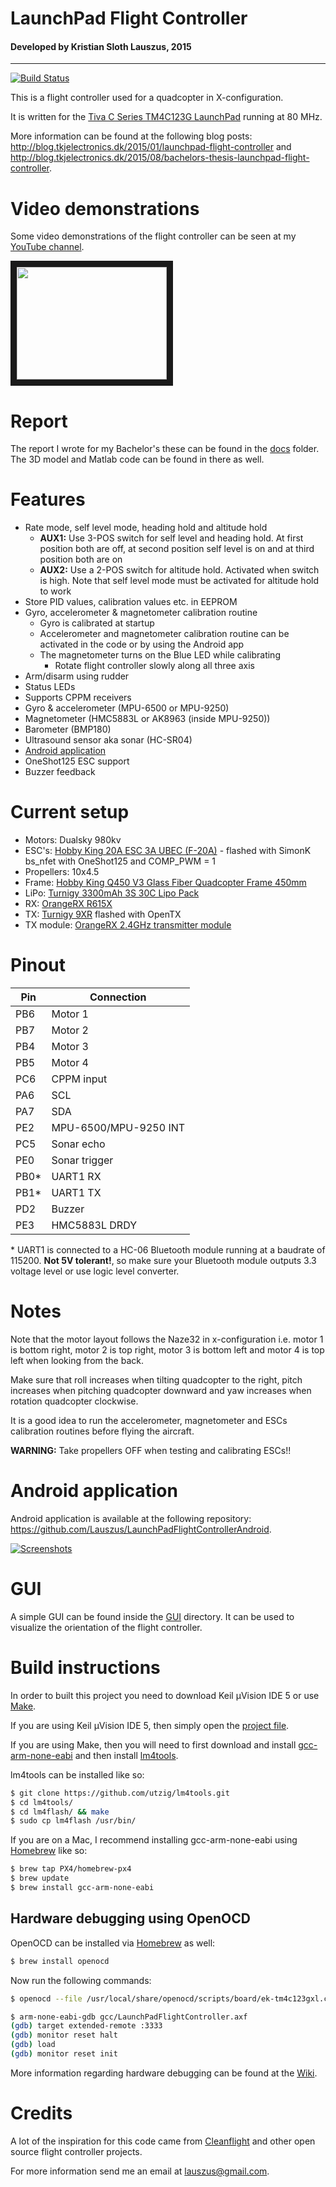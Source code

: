 # LaunchPad Flight Controller
#### Developed by Kristian Sloth Lauszus, 2015
_________
[![Build Status](https://travis-ci.org/Lauszus/LaunchPadFlightController.svg)](https://travis-ci.org/Lauszus/LaunchPadFlightController)

This is a flight controller used for a quadcopter in X-configuration.

It is written for the [Tiva C Series TM4C123G LaunchPad](http://www.ti.com/tool/EK-TM4C123GXL) running at 80 MHz.

More information can be found at the following blog posts: <http://blog.tkjelectronics.dk/2015/01/launchpad-flight-controller> and <http://blog.tkjelectronics.dk/2015/08/bachelors-thesis-launchpad-flight-controller>.

# Video demonstrations

Some video demonstrations of the flight controller can be seen at my [YouTube channel](https://www.youtube.com/playlist?list=PLRBI0ZWd8RfBnD1IZzrBdREjrzRAjWMqg).

<a href="https://www.youtube.com/watch?v=HXX-2L1hKgI&index=1&list=PLRBI0ZWd8RfBnD1IZzrBdREjrzRAjWMqg" target="_blank"><img src="http://img.youtube.com/vi/HXX-2L1hKgI/0.jpg" width="240" height="180" border="10" /></a>

# Report

The report I wrote for my Bachelor's these can be found in the [docs](docs) folder. The 3D model and Matlab code can be found in there as well.

# Features

* Rate mode, self level mode, heading hold and altitude hold
    - __AUX1:__ Use 3-POS switch for self level and heading hold. At first position both are off, at second position self level is on and at third position both are on
    - __AUX2:__ Use a 2-POS switch for altitude hold. Activated when switch is high. Note that self level mode must be activated for altitude hold to work
* Store PID values, calibration values etc. in EEPROM
* Gyro, accelerometer & magnetometer calibration routine
    - Gyro is calibrated at startup
    - Accelerometer and magnetometer calibration routine can be activated in the code or by using the Android app
    - The magnetometer turns on the Blue LED while calibrating
        + Rotate flight controller slowly along all three axis
* Arm/disarm using rudder
* Status LEDs
* Supports CPPM receivers
* Gyro & accelerometer (MPU-6500 or MPU-9250)
* Magnetometer (HMC5883L or AK8963 (inside MPU-9250))
* Barometer (BMP180)
* Ultrasound sensor aka sonar (HC-SR04)
* [Android application](https://github.com/Lauszus/LaunchPadFlightControllerAndroid)
* OneShot125 ESC support
* Buzzer feedback

# Current setup

* Motors: Dualsky 980kv
* ESC's: [Hobby King 20A ESC 3A UBEC (F-20A)](http://hobbyking.com/hobbyking/store/uh_viewItem.asp?idProduct=37253) - flashed with SimonK bs_nfet with OneShot125 and COMP_PWM = 1
* Propellers: 10x4.5
* Frame: [Hobby King Q450 V3 Glass Fiber Quadcopter Frame 450mm](http://hobbyking.com/hobbyking/store/__49725__Q450_V3_Glass_Fiber_Quadcopter_Frame_450mm_Integrated_PCB_Version.html)
* LiPo: [Turnigy 3300mAh 3S 30C Lipo Pack](http://hobbyking.com/hobbyking/store/uh_viewItem.asp?idProduct=35870)
* RX: [OrangeRX R615X](http://www.hobbyking.com/hobbyking/store/__46632__OrangeRx_R615X_Spektrum_JR_DSM2_DSMX_Compatible_6Ch_2_4GHz_Receiver_w_CPPM.html)
* TX: [Turnigy 9XR](http://www.hobbyking.com/hobbyking/store/__31544__Turnigy_9XR_Transmitter_Mode_2_No_Module_.html) flashed with OpenTX
* TX module: [OrangeRX 2.4GHz transmitter module](http://hobbyking.com/hobbyking/store/__24656__OrangeRX_DSMX_DSM2_2_4Ghz_Transmitter_Module_JR_Turnigy_compatible_.html)

# Pinout

| Pin  |         Connection      |
|------|-------------------------|
| PB6  |          Motor 1        |
| PB7  |          Motor 2        |
| PB4  |          Motor 3        |
| PB5  |          Motor 4        |
| PC6  |         CPPM input      |
| PA6  |           SCL           |
| PA7  |           SDA           |
| PE2  |  MPU-6500/MPU-9250 INT  |
| PC5  |        Sonar echo       |
| PE0  |       Sonar trigger     |
| PB0* |         UART1 RX        |
| PB1* |         UART1 TX        |
| PD2  |          Buzzer         |
| PE3  |       HMC5883L DRDY     |

\* UART1 is connected to a HC-06 Bluetooth module running at a baudrate of 115200. __Not 5V tolerant!__, so make sure your Bluetooth module outputs 3.3 voltage level or use logic level converter.

# Notes

Note that the motor layout follows the Naze32 in x-configuration i.e. motor 1 is bottom right, motor 2 is top right, motor 3 is bottom left and motor 4 is top left when looking from the back.

Make sure that roll increases when tilting quadcopter to the right, pitch increases when pitching quadcopter downward and yaw increases when rotation quadcopter clockwise.

It is a good idea to run the accelerometer, magnetometer and ESCs calibration routines before flying the aircraft.

__WARNING:__ Take propellers OFF when testing and calibrating ESCs!!

# Android application

Android application is available at the following repository: <https://github.com/Lauszus/LaunchPadFlightControllerAndroid>.

[![Screenshots](https://raw.githubusercontent.com/Lauszus/LaunchPadFlightControllerAndroid/master/android_screenshots.png)](https://github.com/Lauszus/LaunchPadFlightControllerAndroid)

# GUI

A simple GUI can be found inside the [GUI](GUI) directory. It can be used to visualize the orientation of the flight controller.

# Build instructions

In order to built this project you need to download Keil µVision IDE 5 or use [Make](http://www.gnu.org/software/make/).

If you are using Keil µVision IDE 5, then simply open the [project file](LaunchPadFlightController.uvprojx).

If you are using Make, then you will need to first download and install [gcc-arm-none-eabi](https://launchpad.net/gcc-arm-embedded/4.8/4.8-2014-q3-update) and then install [lm4tools](https://github.com/utzig/lm4tools).

lm4tools can be installed like so:

```bash
$ git clone https://github.com/utzig/lm4tools.git
$ cd lm4tools/
$ cd lm4flash/ && make
$ sudo cp lm4flash /usr/bin/
```

If you are on a Mac, I recommend installing gcc-arm-none-eabi using [Homebrew](http://brew.sh) like so:

```bash
$ brew tap PX4/homebrew-px4
$ brew update
$ brew install gcc-arm-none-eabi
```

## Hardware debugging using OpenOCD

OpenOCD can be installed via [Homebrew](http://brew.sh) as well:

```bash
$ brew install openocd
```

Now run the following commands:

```bash
$ openocd --file /usr/local/share/openocd/scripts/board/ek-tm4c123gxl.cfg

$ arm-none-eabi-gdb gcc/LaunchPadFlightController.axf
(gdb) target extended-remote :3333
(gdb) monitor reset halt
(gdb) load
(gdb) monitor reset init
```

More information regarding hardware debugging can be found at the [Wiki](https://github.com/Lauszus/LaunchPadFlightController/wiki/Hardware-Debugging-In-Eclipse).

# Credits

A lot of the inspiration for this code came from [Cleanflight](https://github.com/cleanflight/cleanflight) and other open source flight controller projects.

For more information send me an email at <lauszus@gmail.com>.
